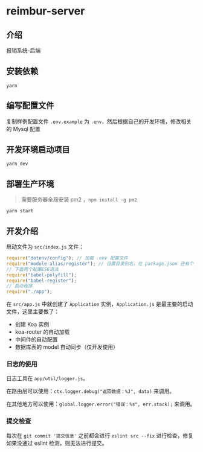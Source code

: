 # reimbur-server

## 介绍

报销系统-后端

## 安装依赖

```
yarn
```

## 编写配置文件

复制样例配置文件 `.env.example` 为 `.env`，然后根据自己的开发环境，修改相关的 Mysql 配置

## 开发环境启动项目

```
yarn dev
```

## 部署生产环境

> 需要服务器全局安装 pm2 ，`npm install -g pm2`

```
yarn start
```

## 开发介绍

启动文件为 `src/index.js` 文件：

```javascript
require("dotenv/config"); // 加载 .env 配置文件
require("module-alias/register"); // 设置目录别名，在 package.json 还有个 _moduleAliases
// 下面两个配置ES6语法
require("babel-polyfill");
require("babel-register");
// 启动程序
require("./app");
```

在 `src/app.js` 中就创建了 `Application` 实例，`Application.js` 是最主要的启动文件，这里主要做了：

-   创建 Koa 实例
-   koa-router 的自动加载
-   中间件的自动配置
-   数据库表的 model 自动同步（仅开发使用）

### 日志的使用

日志工具在 `app/util/logger.js`。

在路由层可以使用：`ctx.logger.debug("返回数据：%J", data)` 来调用。

在其他地方可以使用：`global.logger.error("错误：%s", err.stack);` 来调用。

### 提交检查

每次在 `git commit '提交信息'` 之前都会进行 `eslint src --fix` 进行检查，修复
如果没通过 eslint 检测，则无法进行提交。
